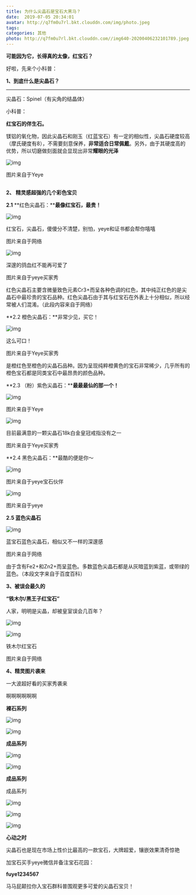 ```yaml
---
title: 为什么尖晶石是宝石大黑马？
date:  2019-07-05 20:34:01
avatar: http://q7fm0u7rl.bkt.clouddn.com/img/photo.jpeg
tags: 
categories: 其他
photo: http://q7fm0u7rl.bkt.clouddn.com//img640-20200406232101789.jpeg
---
```


**可能因为它，长得真的太像，红宝石？** 



好啦，先来个小科普：





**1、到底什么是尖晶石？**



***



尖晶石：Spinel（有尖角的结晶体）



小科普：

**红宝石的伴生石。**

镁铝的氧化物，因此尖晶石和刚玉（红蓝宝石）有一定的相似性，尖晶石硬度较高（摩氏硬度有8），不需要刻意保养，**非常适合日常佩戴**。另外，由于其硬度高的优势，所以切磨做刻面就会显现出非常**耀眼的光泽**

![img](http://q7fm0u7rl.bkt.clouddn.com//img640-20200406232101789.jpeg)



图片来自于Yeye





![img](data:image/gif;base64,iVBORw0KGgoAAAANSUhEUgAAAAEAAAABCAYAAAAfFcSJAAAADUlEQVQImWNgYGBgAAAABQABh6FO1AAAAABJRU5ErkJggg==)



**2、 精灵感超强的几个彩色宝贝**



**2.1** **红色尖晶石：****最像红宝石，最贵！**

 

![img](http://q7fm0u7rl.bkt.clouddn.com//img640-20200406232106366.jpeg)

红宝石，尖晶石，傻傻分不清楚，别怕，yeye和证书都会帮你嘻嘻

图片来自于网络



![img](http://q7fm0u7rl.bkt.clouddn.com//img640-20200406232110184.jpeg)

深邃的鸽血红不能再可爱了

图片来自于yeye买家秀



红色尖晶石主要含微量致色元素Cr3+而呈各种色调的红色，其中纯正红色的是尖晶石中最珍贵的宝石品种。红色尖晶石由于其与红宝石在外表上十分相似，所以经常被人们混淆。（此段内容来自于网络）

 





**2.2 橙色尖晶石：**非常少见，买它！

 

![img](http://q7fm0u7rl.bkt.clouddn.com//img640-20200406232115009.jpeg)

这么可口！

图片来自于Yeye买家秀





是橙红色至橙色的尖晶石品种。因为呈现纯粹橙黄色的宝石非常稀少，几乎所有的橙色宝石都是同类宝石中最昂贵的颜色品种。

 





**2.3 （粉）紫色尖晶石：****最最最仙的那一个！**

 

![img](http://q7fm0u7rl.bkt.clouddn.com//img640-20200406232212651.jpeg)

图片来自于Yeye



![img](http://q7fm0u7rl.bkt.clouddn.com//img640-20200406232225792.jpeg)

目前最满意的一颗尖晶石18k白金皇冠戒指没有之一

图片来自于Yeye买家秀



**2.4 黑色尖晶石：**最酷的便是你～

 ![img](http://q7fm0u7rl.bkt.clouddn.com//img640-20200406232231917.jpeg)





图片来自于yeye宝石伙伴





![img](http://q7fm0u7rl.bkt.clouddn.com//img640-20200406232236162.jpeg)

图片来自于yeye



**2.5 蓝色尖晶石**

![img](http://q7fm0u7rl.bkt.clouddn.com//img640-20200406232247593.jpeg)

蓝宝石蓝色尖晶石，相似又不一样的深邃感

图片来自于网络



由于含有Fe2+和Zn2+而呈蓝色。多数蓝色尖晶石都是从灰暗蓝到紫蓝，或带绿的蓝色。（本段文字来自于百度百科）





**3、被误会最久的**

**“铁木尔/黑王子红宝石”**



人家，明明是尖晶，却被皇室误会几百年？



![img](http://q7fm0u7rl.bkt.clouddn.com//img640-20200406232258408.jpeg)







![img](http://q7fm0u7rl.bkt.clouddn.com//img640-20200406232302530.jpeg)

铁木尔红宝石

图片来自于网络







**4、精灵图片袭来**





一大波超好看的买家秀袭来

啊啊啊啊啊啊



**裸石系列**

![img](http://q7fm0u7rl.bkt.clouddn.com//img640-20200406232306875.jpeg)



![img](http://q7fm0u7rl.bkt.clouddn.com//img640-20200406232311197.jpeg)









**成品系列**

 

![img](http://q7fm0u7rl.bkt.clouddn.com//img640-20200406232315646.jpeg)

![img](http://q7fm0u7rl.bkt.clouddn.com//img640-20200406232320017.jpeg)

**成品系列**

成品系列



![img](http://q7fm0u7rl.bkt.clouddn.com//img640-20200406232335627.jpeg)



![img](http://q7fm0u7rl.bkt.clouddn.com//img640-20200406232343909.jpeg)

![img](http://q7fm0u7rl.bkt.clouddn.com//img640-20200406232348022.jpeg)



**心动之时**



尖晶石也是现在市场上性价比最高的一款宝石，大牌超爱，镶嵌效果清奇惊艳



加宝石买手yeye微信并备注宝石花园：

**fuye1234567**

马马屁颠拉你入宝石群科普围观更多可爱的尖晶石宝贝！